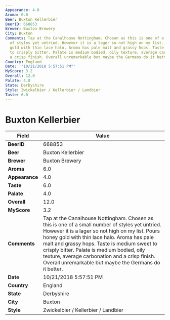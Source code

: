 ```yaml
---
Appearance: 4.0
Aroma: 6.0
Beer: Buxton Kellerbier
BeerID: 668853
Brewer: Buxton Brewery
City: Buxton
Comments: Tap at the Canalhouse Nottingham. Chosen as this is one of a small number
  of styles yet untried. However it is a lager so not high on my list. Pours honey
  gold with thin lace halo. Aroma has pale malt and grassy hops. Taste is medium sweet
  to crisply bitter. Palate is medium bodied, oily texture, average carbonation and
  a crisp finish. Overall unremarkable but maybe the Germans do it better.
Country: England
Date: '"10/21/2018 5:57:51 PM"'
MyScore: 3.2
Overall: 12.0
Palate: 4.0
State: Derbyshire
Style: Zwickelbier / Kellerbier / Landbier
Taste: 6.0
---
```


# Buxton Kellerbier

| Field         | Value |
|---------------|-------|
| **BeerID** | 668853 |
| **Beer** | Buxton Kellerbier |
| **Brewer** | Buxton Brewery |
| **Aroma** | 6.0 |
| **Appearance** | 4.0 |
| **Taste** | 6.0 |
| **Palate** | 4.0 |
| **Overall** | 12.0 |
| **MyScore** | 3.2 |
| **Comments** | Tap at the Canalhouse Nottingham. Chosen as this is one of a small number of styles yet untried. However it is a lager so not high on my list. Pours honey gold with thin lace halo. Aroma has pale malt and grassy hops. Taste is medium sweet to crisply bitter. Palate is medium bodied, oily texture, average carbonation and a crisp finish. Overall unremarkable but maybe the Germans do it better. |
| **Date** | 10/21/2018 5:57:51 PM |
| **Country** | England |
| **State** | Derbyshire |
| **City** | Buxton |
| **Style** | Zwickelbier / Kellerbier / Landbier |
